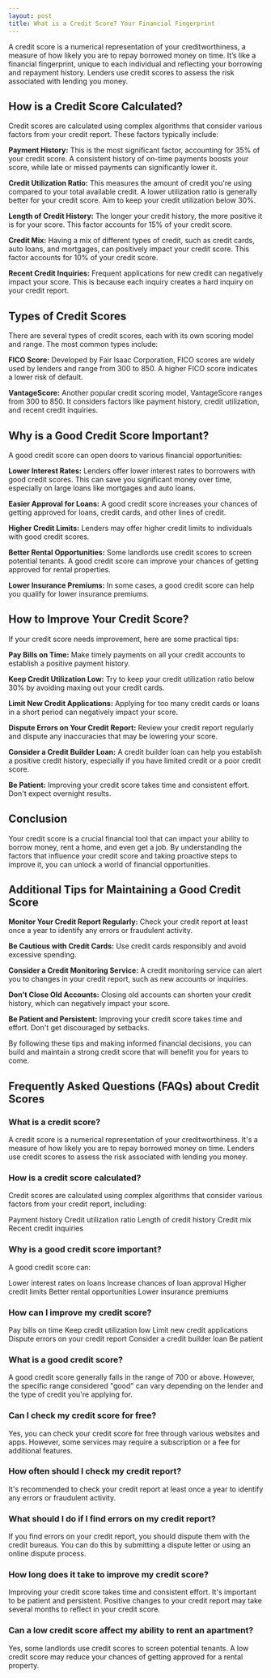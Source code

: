 ```yaml
---
layout: post
title: What is a Credit Score? Your Financial Fingerprint
---
```

A credit score is a numerical representation of your creditworthiness, a measure of how likely you are to repay borrowed money on time. It’s like a financial fingerprint, unique to each individual and reflecting your borrowing and repayment history. Lenders use credit scores to assess the risk associated with lending you money.   

<h2>How is a Credit Score Calculated?</h2>

Credit scores are calculated using complex algorithms that consider various factors from your credit report. These factors typically include:

<b>Payment History:</b> This is the most significant factor, accounting for 35% of your credit score. A consistent history of on-time payments boosts your score, while late or missed payments can significantly lower it.

<b>Credit Utilization Ratio:</b> This measures the amount of credit you're using compared to your total available credit. A lower utilization ratio is generally better for your credit score. Aim to keep your credit utilization below 30%.

<b>Length of Credit History:</b> The longer your credit history, the more positive it is for your score. This factor accounts for 15% of your credit score.

<b>Credit Mix:</b> Having a mix of different types of credit, such as credit cards, auto loans, and mortgages, can positively impact your credit score. This factor accounts for 10% of your credit score.   

<b>Recent Credit Inquiries:</b> Frequent applications for new credit can negatively impact your score. This is because each inquiry creates a hard inquiry on your credit report.

<h2>Types of Credit Scores</h2>

There are several types of credit scores, each with its own scoring model and range. The most common types include:

<b>FICO Score:</b> Developed by Fair Isaac Corporation, FICO scores are widely used by lenders and range from 300 to 850. A higher FICO score indicates a lower risk of default.

<b>VantageScore:</b> Another popular credit scoring model, VantageScore ranges from 300 to 850. It considers factors like payment history, credit utilization, and recent credit inquiries.

<h2>Why is a Good Credit Score Important?</h2>

A good credit score can open doors to various financial opportunities:

<b>Lower Interest Rates:</b> Lenders offer lower interest rates to borrowers with good credit scores. This can save you significant money over time, especially on large loans like mortgages and auto loans.

<b>Easier Approval for Loans:</b> A good credit score increases your chances of getting approved for loans, credit cards, and other lines of credit.

<b>Higher Credit Limits:</b> Lenders may offer higher credit limits to individuals with good credit scores.

<b>Better Rental Opportunities:</b> Some landlords use credit scores to screen potential tenants. A good credit score can improve your chances of getting approved for rental properties.

<b>Lower Insurance Premiums:</b> In some cases, a good credit score can help you qualify for lower insurance premiums.

<h2>How to Improve Your Credit Score?</h2>

If your credit score needs improvement, here are some practical tips:

<b>Pay Bills on Time:</b> Make timely payments on all your credit accounts to establish a positive payment history.

<b>Keep Credit Utilization Low:</b> Try to keep your credit utilization ratio below 30% by avoiding maxing out your credit cards.

<b>Limit New Credit Applications:</b> Applying for too many credit cards or loans in a short period can negatively impact your score.

<b>Dispute Errors on Your Credit Report:</b> Review your credit report regularly and dispute any inaccuracies that may be lowering your score.

<b>Consider a Credit Builder Loan:</b> A credit builder loan can help you establish a positive credit history, especially if you have limited credit or a poor credit score.

<b>Be Patient:</b> Improving your credit score takes time and consistent effort. Don't expect overnight results.

<h2>Conclusion</h2>

Your credit score is a crucial financial tool that can impact your ability to borrow money, rent a home, and even get a job. By understanding the factors that influence your credit score and taking proactive steps to improve it, you can unlock a world of financial opportunities.

<h2>Additional Tips for Maintaining a Good Credit Score</h2>

<b>Monitor Your Credit Report Regularly:</b> Check your credit report at least once a year to identify any errors or fraudulent activity.

<b>Be Cautious with Credit Cards:</b> Use credit cards responsibly and avoid excessive spending.

<b>Consider a Credit Monitoring Service:</b> A credit monitoring service can alert you to changes in your credit report, such as new accounts or inquiries.

<b>Don't Close Old Accounts:</b> Closing old accounts can shorten your credit history, which can negatively impact your score.

<b>Be Patient and Persistent:</b> Improving your credit score takes time and effort. Don't get discouraged by setbacks.

By following these tips and making informed financial decisions, you can build and maintain a strong credit score that will benefit you for years to come.

<h2>Frequently Asked Questions (FAQs) about Credit Scores</h2>

<h3>What is a credit score?</h3>

A credit score is a numerical representation of your creditworthiness. It's a measure of how likely you are to repay borrowed money on time. Lenders use credit scores to assess the risk associated with lending you money.

<h3>How is a credit score calculated?</h3>

Credit scores are calculated using complex algorithms that consider various factors from your credit report, including:

Payment history
Credit utilization ratio
Length of credit history
Credit mix
Recent credit inquiries

<h3>Why is a good credit score important?</h3>

A good credit score can:

Lower interest rates on loans
Increase chances of loan approval
Higher credit limits
Better rental opportunities
Lower insurance premiums

<h3>How can I improve my credit score?</h3>

Pay bills on time
Keep credit utilization low
Limit new credit applications
Dispute errors on your credit report
Consider a credit builder loan
Be patient

<h3>What is a good credit score?</h3>

A good credit score generally falls in the range of 700 or above. However, the specific range considered "good" can vary depending on the lender and the type of credit you're applying for.

<h3>Can I check my credit score for free?</h3>

Yes, you can check your credit score for free through various websites and apps. However, some services may require a subscription or a fee for additional features.

<h3>How often should I check my credit report?</h3>

It's recommended to check your credit report at least once a year to identify any errors or fraudulent activity.

<h3>What should I do if I find errors on my credit report?</h3>

If you find errors on your credit report, you should dispute them with the credit bureaus. You can do this by submitting a dispute letter or using an online dispute process.

<h3>How long does it take to improve my credit score?</h3>

Improving your credit score takes time and consistent effort. It's important to be patient and persistent. Positive changes to your credit report may take several months to reflect in your credit score.

<h3>Can a low credit score affect my ability to rent an apartment?</h3>

Yes, some landlords use credit scores to screen potential tenants. A low credit score may reduce your chances of getting approved for a rental property.
